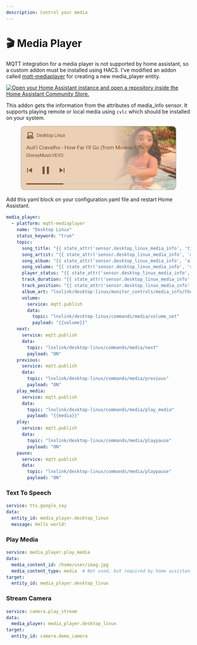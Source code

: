 ```yaml
---
description: Control your media
---
```


# 🎬 Media Player

MQTT integration for a media player is not supported by home assistant, so a custom addon must be installed using HACS. I've modified an addon called [mqtt-mediaplayer](https://github.com/bkbilly/hass-mqtt-mediaplayer) for creating a new media\_player entity.

[![Open your Home Assistant instance and open a repository inside the Home Assistant Community Store.](.gitbook/assets/hacs\_repository.svg)](https://my.home-assistant.io/redirect/hacs\_repository/?owner=bkbilly\&repository=hass-mqtt-mediaplayer\&category=integration)

This addon gets the information from the attributes of media\_info sensor. It supports playing remote or local media using `cvlc` which should be installed on your system.

<div align="left">

<figure><img src=".gitbook/assets/image.png" alt="" width="449"><figcaption></figcaption></figure>

</div>

Add this yaml block on your configuration.yaml file and restart Home Assistant.

```yaml
media_player:
  - platform: mqtt-mediaplayer
    name: "Desktop Linux"
    status_keyword: "true"
    topic:
      song_title: "{{ state_attr('sensor.desktop_linux_media_info', 'title') }}"
      song_artist: "{{ state_attr('sensor.desktop_linux_media_info', 'artist') }}"
      song_album: "{{ state_attr('sensor.desktop_linux_media_info', 'album') }}"
      song_volume: "{{ state_attr('sensor.desktop_linux_media_info', 'volume') }}"
      player_status: "{{ state_attr('sensor.desktop_linux_media_info', 'status') }}"
      track_duration: "{{ state_attr('sensor.desktop_linux_media_info', 'duration') }}"
      track_position: "{{ state_attr('sensor.desktop_linux_media_info', 'position') }}"
      album_art: "lnxlink/desktop-linux/monitor_controls/media_info/thumbnail"
      volume:
        service: mqtt.publish
        data:
          topic: "lnxlink/desktop-linux/commands/media/volume_set"
          payload: "{{volume}}"
    next:
      service: mqtt.publish
      data:
        topic: "lnxlink/desktop-linux/commands/media/next"
        payload: "ON"
    previous:
      service: mqtt.publish
      data:
        topic: "lnxlink/desktop-linux/commands/media/previous"
        payload: "ON"
    play_media:
      service: mqtt.publish
      data:
        topic: "lnxlink/desktop-linux/commands/media/play_media"
        payload: "{{media}}"
    play:
      service: mqtt.publish
      data:
        topic: "lnxlink/desktop-linux/commands/media/playpause"
        payload: "ON"
    pause:
      service: mqtt.publish
      data:
        topic: "lnxlink/desktop-linux/commands/media/playpause"
        payload: "ON"
```

### Text To Speech

```yaml
service: tts.google_say
data:
  entity_id: media_player.desktop_linux
  message: Hello world!
```

### Play Media

```yaml
service: media_player.play_media
data:
  media_content_id: /home/user/imag.jpg
  media_content_type: media  # Not used, but required by home assistant
target:
  entity_id: media_player.desktop_linux
```

### Stream Camera

```yaml
service: camera.play_stream
data:
  media_player: media_player.desktop_linux
target:
  entity_id: camera.demo_camera
```
